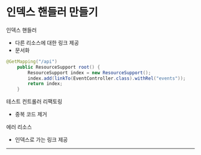 # 인덱스 핸들러 만들기

인덱스 핸들러

* 다른 리소스에 대한 링크 제공
* 문서화

```java
@GetMapping("/api")
    public ResourceSupport root() {
        ResourceSupport index = new ResourceSupport();
        index.add(linkTo(EventController.class).withRel("events"));
        return index;
    }

```

테스트 컨트롤러 리팩토링

* 중복 코드 제거

에러 리소스

* 인덱스로 가는 링크 제공

---

